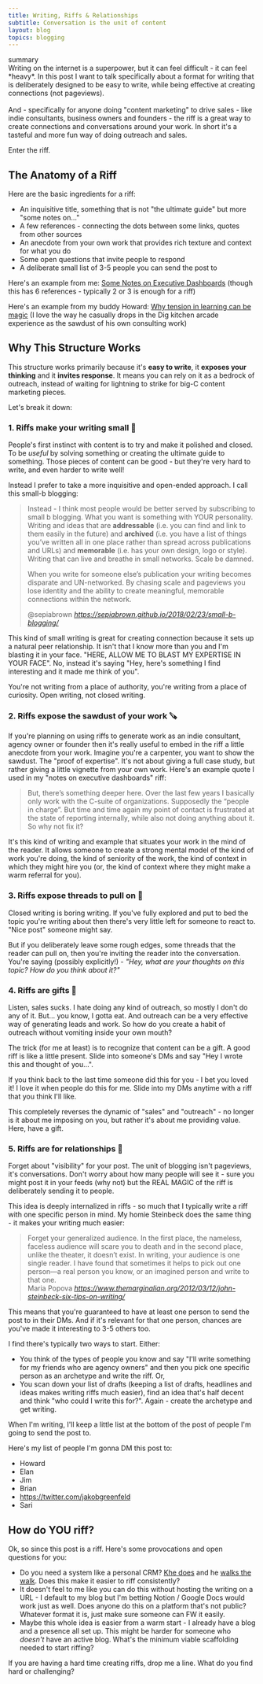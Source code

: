 ```yaml
---
title: Writing, Riffs & Relationships
subtitle: Conversation is the unit of content
layout: blog
topics: blogging
---
```


<div class="ba b--black-10 bg-washed-green br3 pa3 f5">
<div class="ttu black-50 pb2">summary</div>
Writing on the internet is a superpower, but it can feel difficult - it can feel *heavy*. In this post I want to talk specifically about a format for writing that is deliberately designed to be easy to write, while being effective at creating connections (not pageviews).
<br><br>
And - specifically for anyone doing "content marketing" to drive sales - like indie consultants, business owners and founders - the riff is a great way to create connections and conversations around your work. In short it's a tasteful and more fun way of doing outreach and sales.</div>

Enter the riff.

## The Anatomy of a Riff

Here are the basic ingredients for a riff:

- An inquisitive title, something that is not "the ultimate guide" but more "some notes on..."
- A few references - connecting the dots between some links, quotes from other sources
- An anecdote from your own work that provides rich texture and context for what you do
- Some open questions that invite people to respond
- A deliberate small list of 3-5 people you can send the post to

Here's an example from me: [Some Notes on Executive Dashboards](https://sepiabrown.github.io/2022/05/06/executive-dashboards/) (though this has 6 references - typically 2 or 3 is enough for a riff)

Here's an example from my buddy Howard: [Why tension in learning can be magic](https://www.wavetable.net/resources/why-creating-tension-in-learning-is-magic) (I love the way he casually drops in the Dig kitchen arcade experience as the sawdust of his own consulting work)

## Why This Structure Works

This structure works primarily because it's **easy to write**, it **exposes your thinking** and it **invites response**. It means you can rely on it as a bedrock of outreach, instead of waiting for lightning to strike for big-C content marketing pieces.

Let's break it down:

### 1. Riffs make your writing small 👐

People's first instinct with content is to try and make it polished and closed. To be *useful* by solving something or creating the ultimate guide to something. Those pieces of content can be good - but they're very hard to write, and even harder to write well!

Instead I prefer to take a more inquisitive and open-ended approach. I call this small-b blogging:

<blockquote class="quoteback" darkmode="" data-title="Small%20b%20blogging" data-author="@sepiabrown" cite="https://sepiabrown.github.io/2018/02/23/small-b-blogging/">
<p>Instead - I think most people would be better served by subscribing to small b blogging. What you want is something with YOUR personality. Writing and ideas that are <strong>addressable</strong> (i.e. you can find and link to them easily in the future) and <strong>archived</strong> (i.e. you have a list of things you’ve written all in one place rather than spread across publications and URLs) and <strong>memorable</strong> (i.e. has your own design, logo or style). Writing that can live and breathe in small networks. Scale be damned.</p>

<p>When you write for someone else’s publication your writing becomes disparate and UN-networked. By chasing scale and pageviews you lose identity and the ability to create meaningful, memorable connections within the network.</p>
<footer>@sepiabrown <cite><a href="https://sepiabrown.github.io/2018/02/23/small-b-blogging/">https://sepiabrown.github.io/2018/02/23/small-b-blogging/</a></cite></footer>
</blockquote>
<script note="" src="https://cdn.jsdelivr.net/gh/Blogger-Peer-Review/quotebacks@1/quoteback.js"></script>

This kind of small writing is great for creating connection because it sets up a natural peer relationship. It isn't that I know more than you and I'm blasting it in your face. "HERE, ALLOW ME TO BLAST MY EXPERTISE IN YOUR FACE". No, instead it's saying "Hey, here's something I find interesting and it made me think of you".

You're not writing from a place of authority, you're writing from a place of curiosity. Open writing, not closed writing.

### 2. Riffs expose the sawdust of your work 🪚

If you're planning on using riffs to generate work as an indie consultant, agency owner or founder then it's really useful to embed in the riff a little anecdote from your work. Imagine you're a carpenter, you want to show the sawdust. The "proof of expertise". It's not about giving a full case study, but rather giving a little vignette from your own work. Here's an example quote I used in my "notes on executive dashboards" riff:

> But, there’s something deeper here. Over the last few years I basically only work with the C-suite of organizations. Supposedly the “people in charge”. But time and time again my point of contact is frustrated at the state of reporting internally, while also not doing anything about it. So why not fix it?

It's this kind of writing and example that situates your work in the mind of the reader. It allows someone to create a strong mental model of the kind of work you're doing, the kind of seniority of the work, the kind of context in which they might hire you (or, the kind of context where they might make a warm referral for you).

### 3. Riffs expose threads to pull on 🧶

Closed writing is boring writing. If you've fully explored and put to bed the topic you're writing about then there's very little left for someone to react to. "Nice post" someone might say.

But if you deliberately leave some rough edges, some threads that the reader can pull on, then you're inviting the reader into the conversation. You're saying (possibly explicitly!) - *"Hey, what are your thoughts on this topic? How do you think about it?"*

### 4. Riffs are gifts 🎁

Listen, sales sucks. I hate doing any kind of outreach, so mostly I don't do any of it. But... you know, I gotta eat. And outreach can be a very effective way of generating leads and work. So how do you create a habit of outreach without vomiting inside your own mouth?

The trick (for me at least) is to recognize that content can be a gift. A good riff is like a little present. Slide into someone's DMs and say "Hey I wrote this and thought of you...".

If you think back to the last time someone did this for you - I bet you loved it! I love it when people do this for me. Slide into my DMs anytime with a riff that you think I'll like. 

This completely reverses the dynamic of "sales" and "outreach" - no longer is it about me imposing on you, but rather it's about me providing value. Here, have a gift.

### 5. Riffs are for relationships 💬

Forget about "visibility" for your post. The unit of blogging isn't pageviews, it's conversations. Don't worry about how many people will see it - sure you might post it in your feeds (why not) but the REAL MAGIC of the riff is deliberately sending it to people.

This idea is deeply internalized in riffs - so much that I typically write a riff with one specific person in mind. My homie Steinbeck does the same thing - it makes your writing much easier:

<blockquote class="quoteback" darkmode="" data-title="Six%20Tips%20on%20Writing%20from%20John%20Steinbeck" data-author="Maria Popova" cite="https://www.themarginalian.org/2012/03/12/john-steinbeck-six-tips-on-writing/">
Forget your generalized audience. In the first place, the nameless, faceless audience will scare you to death and in the second place, unlike the theater, it doesn’t exist. In writing, your audience is one single reader. I have found that sometimes it helps to pick out one person—a real person you know, or an imagined person and write to that one.
<footer>Maria Popova<cite> <a href="https://www.themarginalian.org/2012/03/12/john-steinbeck-six-tips-on-writing/">https://www.themarginalian.org/2012/03/12/john-steinbeck-six-tips-on-writing/</a></cite></footer>
</blockquote><script note="" src="https://cdn.jsdelivr.net/gh/Blogger-Peer-Review/quotebacks@1/quoteback.js"></script>

This means that you're guaranteed to have at least one person to send the post to in their DMs. And if it's relevant for that one person, chances are you've made it interesting to 3-5 others too.

I find there's typically two ways to start. Either:
- You think of the types of people you know and say "I'll write something for my friends who are agency owners" and then you pick one specific person as an archetype and write the riff. Or,
- You scan down your list of drafts (keeping a list of drafts, headlines and ideas makes writing riffs much easier), find an idea that's half decent and think "who could I write this for?". Again - create the archetype and get writing.

When I'm writing, I'll keep a little list at the bottom of the post of people I'm going to send the post to.

Here's my list of people I'm gonna DM this post to:

- Howard
- Elan
- Jim
- Brian
- https://twitter.com/jakobgreenfeld
- Sari

## How do YOU riff?

Ok, so since this post is a riff. Here's some provocations and open questions for you:

- Do you need a system like a personal CRM? [Khe does](https://radreads.co/mutually-beneficial-intro/) and he [walks the walk](https://twitter.com/sepiabrown/status/1296872388152492039). Does this make it easier to riff consistently?
- It doesn't feel to me like you can do this without hosting the writing on a URL - I default to my blog but I'm betting Notion / Google Docs would work just as well. Does anyone do this on a platform that's not public? Whatever format it is, just make sure someone can FW it easily.
- Maybe this whole idea is easier from a warm start - I already have a blog and a presence all set up. This might be harder for someone who *doesn't* have an active blog. What's the minimum viable scaffolding needed to start riffing?

If you are having a hard time creating riffs, drop me a line. What do you find hard or challenging?


